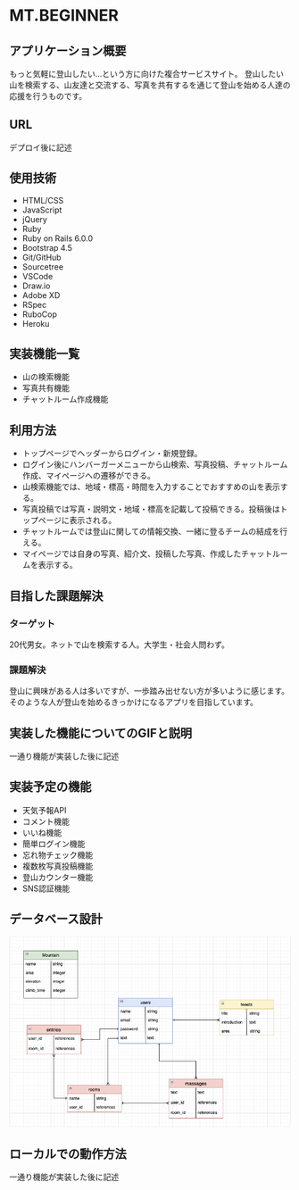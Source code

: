 # MT.BEGINNER

## アプリケーション概要
もっと気軽に登山したい…という方に向けた複合サービスサイト。
登山したい山を検索する、山友達と交流する、写真を共有するを通じて登山を始める人達の応援を行うものです。

## URL
デプロイ後に記述

## 使用技術
* HTML/CSS
* JavaScript
* jQuery
* Ruby
* Ruby on Rails 6.0.0
* Bootstrap 4.5
* Git/GitHub
* Sourcetree
* VSCode
* Draw.io
* Adobe XD
* RSpec
* RuboCop
* Heroku

## 実装機能一覧
* 山の検索機能
* 写真共有機能
* チャットルーム作成機能

## 利用方法
* トップページでヘッダーからログイン・新規登録。
* ログイン後にハンバーガーメニューから山検索、写真投稿、チャットルーム作成、マイページへの遷移ができる。
* 山検索機能では、地域・標高・時間を入力することでおすすめの山を表示する。
* 写真投稿では写真・説明文・地域・標高を記載して投稿できる。投稿後はトップページに表示される。
* チャットルームでは登山に関しての情報交換、一緒に登るチームの結成を行える。
* マイページでは自身の写真、紹介文、投稿した写真、作成したチャットルームを表示する。

## 目指した課題解決
### ターゲット
20代男女。ネットで山を検索する人。大学生・社会人問わず。
### 課題解決
登山に興味がある人は多いですが、一歩踏み出せない方が多いように感じます。そのような人が登山を始めるきっかけになるアプリを目指しています。

## 実装した機能についてのGIFと説明
一通り機能が実装した後に記述

## 実装予定の機能
* 天気予報API
* コメント機能
* いいね機能
* 簡単ログイン機能
* 忘れ物チェック機能
* 複数枚写真投稿機能
* 登山カウンター機能
* SNS認証機能

## データベース設計
![ER図](app/assets/images/MT.BEGINNER.ER.png)

## ローカルでの動作方法
一通り機能が実装した後に記述
